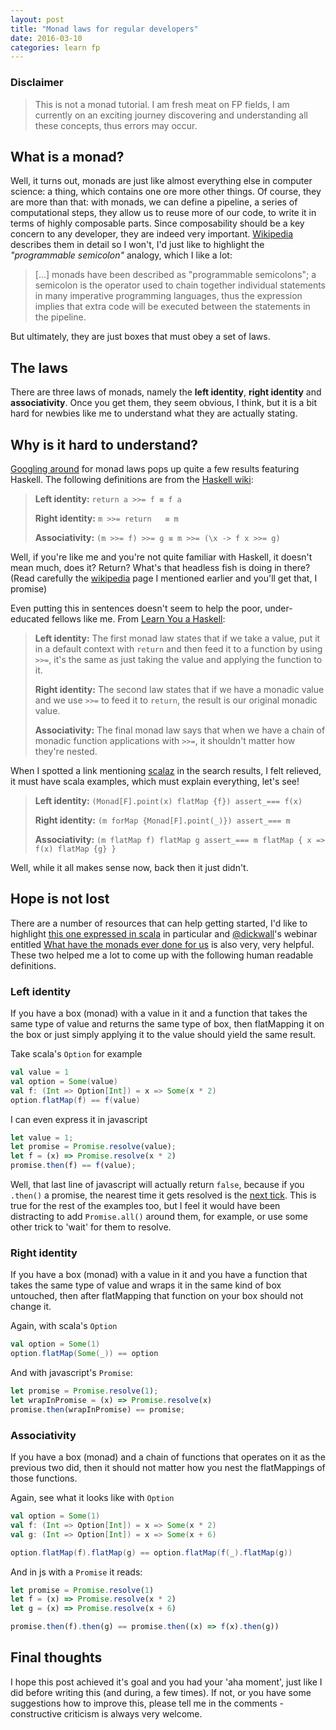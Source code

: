 ```yaml
---
layout: post
title: "Monad laws for regular developers"
date: 2016-03-10
categories: learn fp
---
```


### Disclaimer
> This is not a monad tutorial. I am fresh meat on FP fields, I am currently on an exciting journey discovering and understanding all these concepts, thus errors may occur.

## What is a monad?
Well, it turns out, monads are just like almost everything else in computer science: a thing, which contains one ore more other things. Of course, they are more than that: with monads, we can define a pipeline, a series of computational steps, they allow us to reuse more of our code, to write it in terms of highly composable parts. Since composability should be a key concern to any developer, they are indeed very important. [Wikipedia] describes them in detail so I won't, I'd just like to highlight the _"programmable semicolon"_ analogy, which I like a lot:

> [...] monads have been described as "programmable semicolons"; a semicolon is the operator used to chain together individual statements in many imperative programming languages, thus the expression implies that extra code will be executed between the statements in the pipeline.

But ultimately, they are just boxes that must obey a set of laws.

## The laws
There are three laws of monads, namely the **left identity**, **right identity** and **associativity**.
Once you get them, they seem obvious, I think, but it is a bit hard for newbies like me to understand what they are actually stating.

## Why is it hard to understand?

[Googling around] for monad laws pops up quite a few results featuring Haskell.
The following definitions are from the [Haskell wiki]:

> **Left identity:**  `return a >>= f ≡ f a`
>
> **Right identity:** `m >>= return   ≡ m` 
>
> **Associativity:**  `(m >>= f) >>= g ≡ m >>= (\x -> f x >>= g)` 
 
Well, if you're like me and you're not quite familiar with Haskell, it doesn't mean much, does it? Return? What's that headless fish is doing in there?<br>
(Read carefully the [wikipedia] page I mentioned earlier and you'll get that, I promise)

Even putting this in sentences doesn't seem to help the poor, under-educated fellows like me. From [Learn You a Haskell]:

> **Left identity:** The first monad law states that if we take a value, put it in a default context with `return` and then feed it to a function by using `>>=`, it's the same as just taking the value and applying the function to it.
>
> **Right identity:** The second law states that if we have a monadic value and we use `>>=` to feed it to `return`, the result is our original monadic value.
>
> **Associativity:** The final monad law says that when we have a chain of monadic function applications with `>>=`, it shouldn't matter how they're nested.

When I spotted a link mentioning [scalaz] in the search results, I felt relieved, it must have scala examples, which must explain everything, let's see!

> **Left identity:**  `(Monad[F].point(x) flatMap {f}) assert_=== f(x)`
>
> **Right identity:** `(m forMap {Monad[F].point(_)}) assert_=== m`
>
> **Associativity:**  `(m flatMap f) flatMap g assert_=== m flatMap { x => f(x) flatMap {g} }`

Well, while it all makes sense now, back then it just didn't.

## Hope is not lost
There are a number of resources that can help getting started, I'd like to highlight [this one expressed in scala] in particular and [@dickwall]'s webinar entitled [What have the monads ever done for us] is also very, very helpful. These two helped me a lot to come up with the following human readable definitions.

### Left identity
If you have a box (monad) with a value in it and a function that takes the same type of value and returns the same type of box, then flatMapping it on the box or just simply applying it to the value should yield the same result.

Take scala's `Option` for example

```scala
val value = 1
val option = Some(value)
val f: (Int => Option[Int]) = x => Some(x * 2)
option.flatMap(f) == f(value)
```

I can even express it in javascript

```javascript
let value = 1;
let promise = Promise.resolve(value);
let f = (x) => Promise.resolve(x * 2)
promise.then(f) == f(value);
```

Well, that last line of javascript will actually return `false`, because if you `.then()` a promise, the nearest time it gets resolved is the [next tick]. This is true for the rest of the examples too, but I feel it would have been distracting to add `Promise.all()` around them, for example, or use some other trick to 'wait' for them to resolve.


### Right identity
If you have a box (monad) with a value in it and you have a function that takes the same type of value and wraps it in the same kind of box untouched, then after flatMapping that function on your box should not change it.

Again, with scala's `Option`

```scala
val option = Some(1)
option.flatMap(Some(_)) == option
```

And with javascript's `Promise`:

```javascript
let promise = Promise.resolve(1);
let wrapInPromise = (x) => Promise.resolve(x)
promise.then(wrapInPromise) == promise;
```

### Associativity
If you have a box (monad) and a chain of functions that operates on it as the previous two did, then it should not matter how you nest the flatMappings of those functions.

Again, see what it looks like with `Option`

```scala
val option = Some(1)
val f: (Int => Option[Int]) = x => Some(x * 2)
val g: (Int => Option[Int]) = x => Some(x + 6)

option.flatMap(f).flatMap(g) == option.flatMap(f(_).flatMap(g))
```

And in js with a `Promise` it reads:

```javascript
let promise = Promise.resolve(1)
let f = (x) => Promise.resolve(x * 2)
let g = (x) => Promise.resolve(x + 6)

promise.then(f).then(g) == promise.then((x) => f(x).then(g))
```

## Final thoughts
I hope this post achieved it's goal and you had your 'aha moment', just like I did before writing this (and during, a few times). If not, or you have some suggestions how to improve this, please tell me in the comments - constructive criticism is always very welcome.



[wikipedia]: https://en.wikipedia.org/wiki/Monad_(functional_programming)
[Googling around]: https://www.google.hu/search?q=monad+laws
[Haskell wiki]: https://wiki.haskell.org/Monad_laws
[Learn You a Haskell]: http://learnyouahaskell.com/a-fistful-of-monads#monad-laws
[scalaz]: http://eed3si9n.com/learning-scalaz/Monad+laws.html
[this one expressed in scala]: http://devth.com/2015/monad-laws-in-scala/
[@dickwall]: https://twitter.com/dickwall
[What have the monads ever done for us]: https://www.youtube.com/watch?v=2IYNPUp751g
[next tick]: https://nodejs.org/docs/latest/api/process.html#process_process_nexttick_callback_arg
